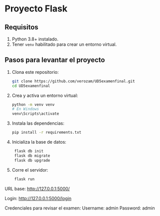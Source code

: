 # Proyecto Flask

## Requisitos

1. Python 3.8+ instalado.
2. Tener `venv` habilitado para crear un entorno virtual.

## Pasos para levantar el proyecto

1. Clona este repositorio:

   ```bash
   git clone https://github.com/verozam/UD5examenfinal.git
   cd UD5examenfinal
   ```

2. Crea y activa un entorno virtual:

   ```bash
   python -m venv venv
   # En Windows
   venv\Scripts\activate
   ```

3. Instala las dependencias:

   ```bash
   pip install -r requirements.txt
   ```

4. Inicializa la base de datos:

   ```bash
    flask db init
    flask db migrate
    flask db upgrade
   ```

5. Corre el servidor:
   ```bash
    flask run
   ```

URL base: http://127.0.0.1:5000/

Login:
http://127.0.0.1:5000/login

Credenciales para revisar el examen:
Username: admin
Password: admin

